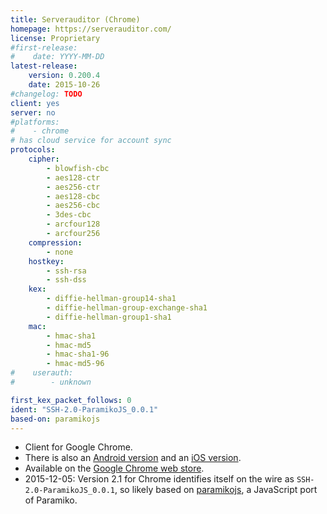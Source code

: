 ```yaml
---
title: Serverauditor (Chrome)
homepage: https://serverauditor.com/
license: Proprietary
#first-release:
#    date: YYYY-MM-DD
latest-release:
    version: 0.200.4
    date: 2015-10-26
#changelog: TODO
client: yes
server: no
#platforms:
#    - chrome
# has cloud service for account sync
protocols:
    cipher:
        - blowfish-cbc
        - aes128-ctr
        - aes256-ctr
        - aes128-cbc
        - aes256-cbc
        - 3des-cbc
        - arcfour128
        - arcfour256
    compression:
        - none
    hostkey:
        - ssh-rsa
        - ssh-dss
    kex:
        - diffie-hellman-group14-sha1
        - diffie-hellman-group-exchange-sha1
        - diffie-hellman-group1-sha1
    mac:
        - hmac-sha1
        - hmac-md5
        - hmac-sha1-96
        - hmac-md5-96
#    userauth:
#        - unknown

first_kex_packet_follows: 0
ident: "SSH-2.0-ParamikoJS_0.0.1"
based-on: paramikojs
---
```

* Client for Google Chrome.
* There is also an [Android version](/impls/serverauditor-android.html)
  and an [iOS version](/impls/serverauditor-ios.html).
* Available on the
  [Google Chrome web store](https://chrome.google.com/webstore/detail/serverauditor-ssh-client/fjcdjmmkgnkgihjnlbgcdamkadlkbmam?utm_source=chrome-ntp-icon).
* 2015-12-05: Version 2.1 for Chrome identifies itself on the wire
  as `SSH-2.0-ParamikoJS_0.0.1`, so likely based on
  [paramikojs](https://github.com/mimecuvalo/paramikojs),
  a JavaScript port of Paramiko.
